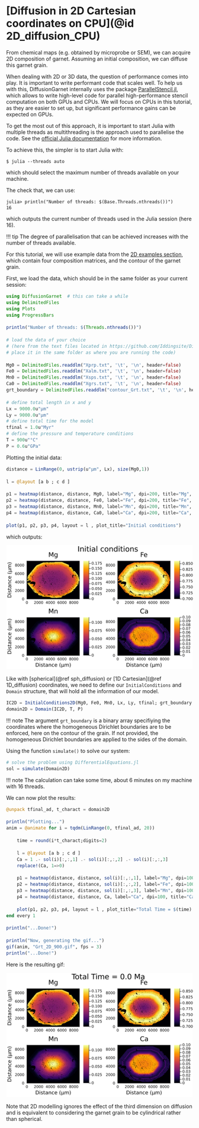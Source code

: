 # [Diffusion in 2D Cartesian coordinates on CPU](@id 2D_diffusion_CPU)

From chemical maps (e.g. obtained by microprobe or SEM), we can acquire 2D composition of garnet. Assuming an initial composition, we can diffuse this garnet grain.

When dealing with 2D or 3D data, the question of performance comes into play. It is important to write performant code that scales well. To help us with this, DiffusionGarnet internally uses the package [ParallelStencil.jl](https://github.com/omlins/ParallelStencil.jl), which allows to write high-level code for parallel high-performance stencil computation on both GPUs and CPUs. We will focus on CPUs in this tutorial, as they are easier to set up, but significant performance gains can be expected on GPUs.

To get the most out of this approach, it is important to start Julia with multiple threads as multithreading is the approach used to parallelise the code. See the [official Julia documentation](https://docs.julialang.org/en/v1/manual/multi-threading/) for more information.

To achieve this, the simpler is to start Julia with:

```
$ julia --threads auto
```

which should select the maximum number of threads available on your machine.

The check that, we can use:

```julia-repl
julia> println("Number of threads: $(Base.Threads.nthreads())")
16
```

which outputs the current number of threads used in the Julia session (here 16).

!!! tip
    The degree of parallelisation that can be achieved increases with the number of threads available.

For this tutorial, we will use example data from the [2D examples section](https://github.com/Iddingsite/DiffusionGarnet.jl/tree/main/examples/2D), which contain four composition matrices, and the contour of the garnet grain.

First, we load the data, which should be in the same folder as your current session:

```julia
using DiffusionGarnet  # this can take a while
using DelimitedFiles
using Plots
using ProgressBars

println("Number of threads: $(Threads.nthreads())")

# load the data of your choice
# (here from the text files located in https://github.com/Iddingsite/DiffusionGarnet.jl/tree/main/examples/2D,
# place it in the same folder as where you are running the code)

Mg0 = DelimitedFiles.readdlm("Xprp.txt", '\t', '\n', header=false)
Fe0 = DelimitedFiles.readdlm("Xalm.txt", '\t', '\n', header=false)
Mn0 = DelimitedFiles.readdlm("Xsps.txt", '\t', '\n', header=false)
Ca0 = DelimitedFiles.readdlm("Xgrs.txt", '\t', '\n', header=false)
grt_boundary = DelimitedFiles.readdlm("contour_Grt.txt", '\t', '\n', header=false)

# define total length in x and y
Lx = 9000.0u"µm"
Ly = 9000.0u"µm"
# define total time for the model
tfinal = 1.0u"Myr"
# define the pressure and temperature conditions
T = 900u"°C"
P = 0.6u"GPa"
```

Plotting the initial data:

```julia
distance = LinRange(0, ustrip(u"µm", Lx), size(Mg0,1))

l = @layout [a b ; c d ]

p1 = heatmap(distance, distance, Mg0, label="Mg", dpi=200, title="Mg", clim=(0, maximum(Mg0)), ylabel= "Distance (µm)")
p2 = heatmap(distance, distance, Fe0, label="Fe", dpi=200, title="Fe", clim=(0.7, maximum(Fe0)))
p3 = heatmap(distance, distance, Mn0, label="Mn", dpi=200, title="Mn", clim=(0, maximum(Mn0)), xlabel= "Distance (µm)", ylabel= "Distance (µm)")
p4 = heatmap(distance, distance, Ca0, label="Ca", dpi=200, title="Ca", clim=(0, 0.1), xlabel= "Distance (µm)")

plot(p1, p2, p3, p4, layout = l , plot_title="Initial conditions")
```

which outputs:

![Initial conditions 2D.](./assets/img/2D_IC.png)

Like with [spherical](@ref sph_diffusion) or [1D Cartesian](@ref 1D_diffusion) coordinates, we need to define our `InitialConditions` and `Domain` structure, that will hold all the information of our model.

```julia
IC2D = InitialConditions2D(Mg0, Fe0, Mn0, Lx, Ly, tfinal; grt_boundary = grt_boundary)
domain2D = Domain(IC2D, T, P)
```

!!! note
    The argument `grt_boundary` is a binary array specifiying the coordinates where the homogeneous Dirichlet boundaries are to be enforced, here on the contour of the grain. If not provided, the homogeneous Dirichlet boundaries are applied to the sides of the domain.

Using the function `simulate()` to solve our system:

```julia
# solve the problem using DifferentialEquations.jl
sol = simulate(Domain2D)
```

!!! note
    The calculation can take some time, about 6 minutes on my machine with 16 threads.

We can now plot the results:

```julia
@unpack tfinal_ad, t_charact = domain2D

println("Plotting...")
anim = @animate for i = tqdm(LinRange(0, tfinal_ad, 20))

    time = round(i*t_charact;digits=2)

    l = @layout [a b ; c d ]
    Ca = 1 .- sol(i)[:,:,1] .- sol(i)[:,:,2] .- sol(i)[:,:,3]
    replace!(Ca, 1=>0)

    p1 = heatmap(distance, distance, sol(i)[:,:,1], label="Mg", dpi=100, title="Mg", clim=(0, maximum(sol(0)[:,:,1])), ylabel= "Distance (µm)")
    p2 = heatmap(distance, distance, sol(i)[:,:,2], label="Fe", dpi=100, title="Fe", clim=(0.7, maximum(sol(0)[:,:,2])))
    p3 = heatmap(distance, distance, sol(i)[:,:,3], label="Mn", dpi=100, title="Mn", clim=(0, maximum(sol(0)[:,:,3])), xlabel= "Distance (µm)", ylabel= "Distance (µm)")
    p4 = heatmap(distance, distance, Ca, label="Ca", dpi=100, title="Ca", clim=(0, 0.1), xlabel= "Distance (µm)")

    plot(p1, p2, p3, p4, layout = l , plot_title="Total Time = $(time) Ma, T=$(round(ustrip.(u"°C", T); digits=2)) °C")
end every 1

println("...Done!")

println("Now, generating the gif...")
gif(anim, "Grt_2D_900.gif", fps = 3)
println("...Done!")

```

Here is the resulting gif:

![2D diffusion of a garnet](./assets/img/Grt_2D.gif)

Note that 2D modelling ignores the effect of the third dimension on diffusion and is equivalent to considering the garnet grain to be cylindrical rather than spherical.